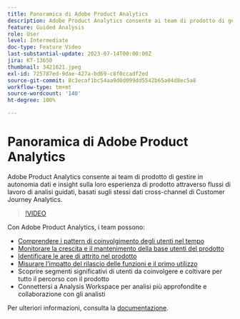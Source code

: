 ```yaml
---
title: Panoramica di Adobe Product Analytics
description: Adobe Product Analytics consente ai team di prodotto di gestire in autonomia dati e insight sulla loro esperienza di prodotto attraverso flussi di lavoro di analisi guidati, basati sugli stessi dati cross-channel di Customer Journey Analytics.
feature: Guided Analysis
role: User
level: Intermediate
doc-type: Feature Video
last-substantial-update: 2023-07-14T00:00:00Z
jira: KT-13650
thumbnail: 3421621.jpeg
exl-id: 725787ed-9dae-427a-bd69-c8f0ccadf2ed
source-git-commit: 8c3ecaf1bc54aa9d0d099dd5542b65a04d8ec5a8
workflow-type: tm+mt
source-wordcount: '140'
ht-degree: 100%

---
```


# Panoramica di Adobe Product Analytics

Adobe Product Analytics consente ai team di prodotto di gestire in autonomia dati e insight sulla loro esperienza di prodotto attraverso flussi di lavoro di analisi guidati, basati sugli stessi dati cross-channel di Customer Journey Analytics.

>[!VIDEO](https://video.tv.adobe.com/v/3423511/?learn=on&captions=ita)

Con Adobe Product Analytics, i team possono:

* [Comprendere i pattern di coinvolgimento degli utenti nel tempo](../guided-analysis/trends.md)
* [Monitorare la crescita e il mantenimento della base utenti del prodotto](../guided-analysis/active-growth.md)
* [Identificare le aree di attrito nel prodotto](../guided-analysis/funnel.md)
* [Misurare l’impatto del rilascio delle funzioni e il primo utilizzo](../guided-analysis/release-impact.md)
* Scoprire segmenti significativi di utenti da coinvolgere e coltivare per tutto il percorso con il prodotto
* Connettersi a Analysis Workspace per analisi più approfondite e collaborazione con gli analisti

Per ulteriori informazioni, consulta la [documentazione](https://experienceleague.adobe.com/it/docs/analytics-platform/using/guided-analysis/overview).

